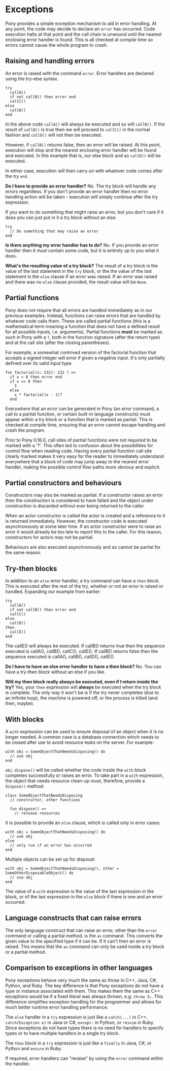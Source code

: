 # Exceptions

Pony provides a simple exception mechanism to aid in error handling. At any point, the code may decide to declare an `error` has occurred. Code execution halts at that point and the call chain is unwound until the nearest enclosing error handler is found. This is all checked at compile time so errors cannot cause the whole program to crash.

## Raising and handling errors

An error is raised with the command `error`. Error handlers are declared using the try-else syntax.

```pony
try
  callA()
  if not callB() then error end
  callC()
else
  callD()
end
```

In the above code `callA()` will always be executed and so will `callB()`. If the result of `callB()` is true then we will proceed to `callC()` in the normal fashion and `callD()` will not then be executed.

However, if `callB()` returns false, then an error will be raised. At this point, execution will stop and the nearest enclosing error handler will be found and executed. In this example that is, our else block and so `callD()` will be executed.

In either case, execution will then carry on with whatever code comes after the try `end`.

__Do I have to provide an error handler?__ No. The try block will handle any errors regardless. If you don't provide an error handler then no error handling action will be taken - execution will simply continue after the try expression.

If you want to do something that might raise an error, but you don't care if it does you can just put in it a try block without an else.

```pony
try
  // Do something that may raise an error
end
```

__Is there anything my error handler has to do?__ No. If you provide an error handler then it must contain some code, but it is entirely up to you what it does.

__What's the resulting value of a try block?__ The result of a try block is the value of the last statement in the `try` block, or the the value of the last statement in the `else` clause if an error was raised. If an error was raised and there was no `else` clause provided, the result value will be `None`.


## Partial functions

Pony does not require that all errors are handled immediately as in our previous examples. Instead, functions can raise errors that are handled by whatever code calls them. These are called partial functions (this is a mathematical term meaning a function that does not have a defined result for all possible inputs, i.e. arguments). Partial functions __must__ be marked as such in Pony with a `?`, both in the function signature (after the return type) and at the call site (after the closing parentheses).

For example, a somewhat contrived version of the factorial function that accepts a signed integer will error if given a negative input. It's only partially defined over its valid input type.

```pony
fun factorial(x: I32): I32 ? =>
  if x < 0 then error end
  if x == 0 then
    1
  else
    x * factorial(x - 1)?
  end
```

Everywhere that an error can be generated in Pony (an error command, a call to a partial function, or certain built-in language constructs) must appear within a try block or a function that is marked as partial. This is checked at compile time, ensuring that an error cannot escape handling and crash the program.

Prior to Pony 0.16.0, call sites of partial functions were not required to be marked with a '?'. This often led to confusion about the possibilities for control flow when reading code. Having every partial function call site clearly marked makes it very easy for the reader to immediately understand everywhere that a block of code may jump away to the nearest error handler, making the possible control flow paths more obvious and explicit.

## Partial constructors and behaviours

Constructors may also be marked as partial. If a constructor raises an error then the construction is considered to have failed and the object under construction is discarded without ever being returned to the caller.

When an actor constructor is called the actor is created and a reference to it is returned immediately. However, the constructor code is executed asynchronously at some later time. If an actor constructor were to raise an error it would already be too late to report this to the caller. For this reason, constructors for actors may not be partial.

Behaviours are also executed asynchronously and so cannot be partial for the same reason.

## Try-then blocks

In addition to an `else` error handler, a try command can have a `then` block. This is executed after the rest of the try, whether or not an error is raised or handled. Expanding our example from earlier:

```pony
try
  callA()
  if not callB() then error end
  callC()
else
  callD()
then
  callE()
end
```

The callE() will always be executed. If callB() returns true then the sequence executed is callA(), callB(), callC(), callE(). If callB() returns false then the sequence executed is callA(), callB(), callD(), callE().

__Do I have to have an else error handler to have a then block?__ No. You can have a try-then block without an else if you like.

__Will my then block really always be executed, even if I return inside the try?__ Yes, your `then` expression will __always__ be executed when the try block is complete. The only way it won't be is if the try never completes (due to an infinite loop), the machine is powered off, or the process is killed (and then, maybe).

## With blocks

A `with` expression can be used to ensure disposal of an object when it is no longer needed. A common case is a database connection which needs to be closed after use to avoid resource leaks on the server. For example:

```pony
with obj = SomeObjectThatNeedsDisposing() do
  // use obj
end
```

`obj.dispose()` will be called whether the code inside the `with` block completes successfully or raises an error. To take part in a `with` expression, the object that needs resource clean-up must, therefore, provide a `dispose()` method:

```pony
class SomeObjectThatNeedsDisposing
  // constructor, other functions

  fun dispose() =>
    // release resources
```

It is possible to provide an `else` clause, which is called only in error cases:

```pony
with obj = SomeObjectThatNeedsDisposing() do
  // use obj
else
  // only run if an error has occurred
end
```

Multiple objects can be set up for disposal:

```pony
with obj = SomeObjectThatNeedsDisposing(), other = SomeOtherDisposableObject() do
  // use obj
end
```

The value of a `with` expression is the value of the last expression in the block, or of the last expression in the `else` block if there is one and an error occurred.

## Language constructs that can raise errors

The only language construct that can raise an error, other than the `error` command or calling a partial method, is the `as` command. This converts the given value to the specified type if it can be. If it can't then an error is raised. This means that the `as` command can only be used inside a try block or a partial method.

## Comparison to exceptions in other languages

Pony exceptions behave very much the same as those in C++, Java, C#, Python, and Ruby. The key difference is that Pony exceptions do not have a type or instance associated with them. This makes them the same as C++ exceptions would be if a fixed literal was always thrown, e.g. `throw 3;`. This difference simplifies exception handling for the programmer and allows for much better runtime error handling performance.

The `else` handler in a `try` expression is just like a `catch(...)` in C++, `catch(Exception e)` in Java or C#, `except:` in Python, or `rescue` in Ruby. Since exceptions do not have types there is no need for handlers to specify types or to have multiple handlers in a single try block.

The `then` block in a `try` expression is just like a `finally` in Java, C#, or Python and `ensure` in Ruby.

If required, error handlers can "reraise" by using the `error` command within the handler.
